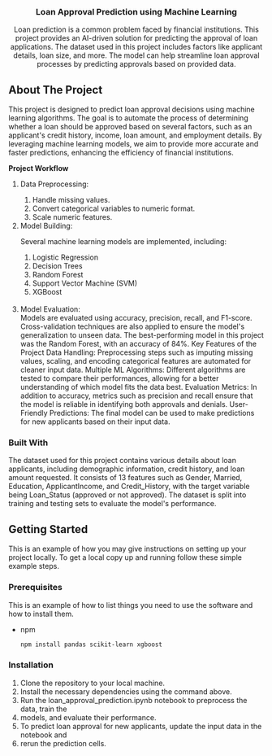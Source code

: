 
<br/>
<div align="center">

<h3 align="center">Loan Approval Prediction using Machine Learning</h3>
<p align="center">
Loan prediction is a common problem faced by financial institutions. This project provides an AI-driven solution for predicting the approval of loan applications. The dataset used in this project includes factors like applicant details, loan size, and more. The model can help streamline loan approval processes by predicting approvals based on provided data.


  


</p>
</div>

## About The Project

This project is designed to predict loan approval decisions using machine learning algorithms. The goal is to automate the process of determining whether a loan should be approved based on several factors, such as an applicant's credit history, income, loan amount, and employment details. By leveraging machine learning models, we aim to provide more accurate and faster predictions, enhancing the efficiency of financial institutions.

<b>Project Workflow</b> <br>
<ol>
<li>Data Preprocessing:</li>
<ol>
<li>Handle missing values.</li>
<li>Convert categorical variables to numeric format.</li>
<li>Scale numeric features.</li>
</ol>
<li>Model Building:</li>

Several machine learning models are implemented, including:
<ol>
<li>Logistic Regression</li>
<li>Decision Trees</li>
<li>Random Forest</li>
<li>Support Vector Machine (SVM)</li>
<li>XGBoost</li>
</ol> <br>
<li>Model Evaluation:</li>
Models are evaluated using accuracy, precision, recall, and F1-score. Cross-validation techniques are also applied to ensure the model's generalization to unseen data.
The best-performing model in this project was the Random Forest, with an accuracy of 84%.
Key Features of the Project
Data Handling: Preprocessing steps such as imputing missing values, scaling, and encoding categorical features are automated for cleaner input data.
Multiple ML Algorithms: Different algorithms are tested to compare their performances, allowing for a better understanding of which model fits the data best.
Evaluation Metrics: In addition to accuracy, metrics such as precision and recall ensure that the model is reliable in identifying both approvals and denials.
User-Friendly Predictions: The final model can be used to make predictions for new applicants based on their input data.
</ol>

### Built With

The dataset used for this project contains various details about loan applicants, including demographic information, credit history, and loan amount requested. It consists of 13 features such as Gender, Married, Education, ApplicantIncome, and Credit_History, with the target variable being Loan_Status (approved or not approved). The dataset is split into training and testing sets to evaluate the model's performance.

## Getting Started

This is an example of how you may give instructions on setting up your project locally.
To get a local copy up and running follow these simple example steps.
### Prerequisites

This is an example of how to list things you need to use the software and how to install them.

- npm
  ```sh
  npm install pandas scikit-learn xgboost
  ```
### Installation

<ol>
<li>Clone the repository to your local machine.
<li>Install the necessary dependencies using the command above.
<li>Run the loan_approval_prediction.ipynb notebook to preprocess the data, train the <li>models, and evaluate their performance.
<li>To predict loan approval for new applicants, update the input data in the notebook and <li>rerun the prediction cells.
</ol>

